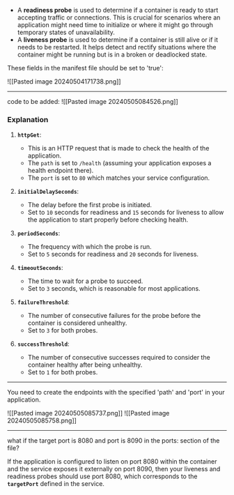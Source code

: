 
- A **readiness probe** is used to determine if a container is ready to start accepting traffic or connections. This is crucial for scenarios where an application might need time to initialize or where it might go through temporary states of unavailability.
- A **liveness probe** is used to determine if a container is still alive or if it needs to be restarted. It helps detect and rectify situations where the container might be running but is in a broken or deadlocked state.

These fields in the manifest file should be set to 'true':

![[Pasted image 20240504171738.png]]

---------------
code to be added:
![[Pasted image 20240505084526.png]]
### Explanation

1. **`httpGet`**:
    
    - This is an HTTP request that is made to check the health of the application.
    - The `path` is set to `/health` (assuming your application exposes a health endpoint there).
    - The `port` is set to `80` which matches your service configuration.
2. **`initialDelaySeconds`**:
    
    - The delay before the first probe is initiated.
    - Set to `10` seconds for readiness and `15` seconds for liveness to allow the application to start properly before checking health.
3. **`periodSeconds`**:
    
    - The frequency with which the probe is run.
    - Set to `5` seconds for readiness and `20` seconds for liveness.
4. **`timeoutSeconds`**:
    
    - The time to wait for a probe to succeed.
    - Set to `3` seconds, which is reasonable for most applications.
5. **`failureThreshold`**:
    
    - The number of consecutive failures for the probe before the container is considered unhealthy.
    - Set to `3` for both probes.
6. **`successThreshold`**:
    
    - The number of consecutive successes required to consider the container healthy after being unhealthy.
    - Set to `1` for both probes.

---------------------
You need to create the endpoints with the specified 'path' and 'port' in your application.

![[Pasted image 20240505085737.png]]
![[Pasted image 20240505085758.png]]

------------------------------------

what if the target port is 8080 and port is 8090 in the ports: section of the file?

If the application is configured to listen on port 8080 within the container and the service exposes it externally on port 8090, then your liveness and readiness probes should use port 8080, which corresponds to the **`targetPort`** defined in the service.
